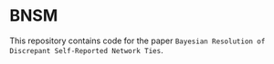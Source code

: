 # BNSM

This repository contains code for the paper `Bayesian Resolution of Discrepant
Self-Reported Network Ties`.